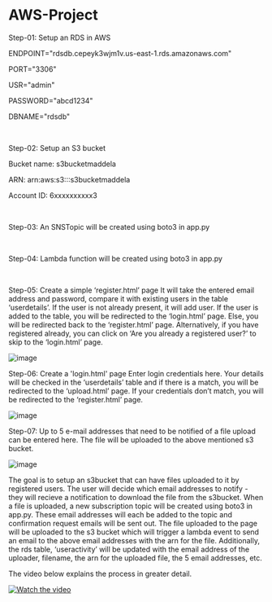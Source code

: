 # AWS-Project

Step-01: Setup an RDS in AWS

ENDPOINT="rdsdb.cepeyk3wjm1v.us-east-1.rds.amazonaws.com"

PORT="3306"

USR="admin"

PASSWORD="abcd1234"

DBNAME="rdsdb"

&nbsp;

Step-02: Setup an S3 bucket

Bucket name: s3bucketmaddela

ARN: arn:aws:s3:::s3bucketmaddela

Account ID: 6xxxxxxxxxx3

&nbsp;

Step-03: An SNSTopic will be created using boto3 in app.py

&nbsp;

Step-04: Lambda function will be created using boto3 in app.py

&nbsp;

Step-05: Create a simple ‘register.html’ page
It will take the entered email address and password, compare it with existing users in the table ‘userdetails’. If the user is not already present, it will add user. If the user is added to the table, you will be redirected to the ‘login.html’ page. Else, you will be redirected back to the ‘register.html’ page. 
Alternatively, if you have registered already, you can click on ‘Are you already a registered user?’ to skip to the ‘login.html’ page.

![image](https://github.com/maddies-codespace/AWS-Project/assets/141537679/504b46c7-ad62-4ffd-875e-1ef6933f9a48)

Step-06: Create a 'login.html' page
Enter login credentials here. Your details will be checked in the ‘userdetails’ table and if there is a match, you will be redirected to the ‘upload.html’ page. If your credentials don’t match, you will be redirected to the ‘register.html’ page. 

![image](https://github.com/maddies-codespace/AWS-Project/assets/141537679/d646a7e9-c998-40ab-b6c5-d8582789a84d)

Step-07: Up to 5 e-mail addresses that need to be notified of a file upload can be entered here. The file will be uploaded to the above mentioned s3 bucket.

![image](https://github.com/maddies-codespace/AWS-Project/assets/141537679/edf1837e-2b86-486d-a6a2-fb71db0039d8)

The goal is to setup an s3bucket that can have files uploaded to it by registered users. The user will decide which email addresses to notify - they will recieve a notification to download the file from the s3bucket. When a file is uploaded, a new subscription topic will be created using boto3 in app.py. These email addresses will each be added to the topic and confirmation request emails will be sent out. The file uploaded to the page will be uploaded to the s3 bucket which will trigger a lambda event to send an email to the above email addresses with the arn for the file. Additionally, the rds table, ‘useractivity’ will be updated with the email address of the uploader, filename, the arn for the uploaded file, the 5 email addresses, etc.

The video below explains the process in greater detail.

[![Watch the video](https://img.youtube.com/vi/UZEnUoBTggs/hqdefault.jpg)](https://www.youtube.com/embed/UZEnUoBTggs)

<!---
([<img src="https://img.youtube.com/vi/UZEnUoBTggs/hqdefault.jpg" width="600" height="300"
/>](https://www.youtube.com/embed/UZEnUoBTggs))
-->
